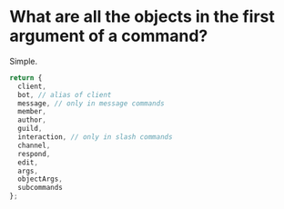 # What are all the objects in the first argument of a command?

Simple.

```js
return {
  client,
  bot, // alias of client
  message, // only in message commands
  member,
  author,
  guild,
  interaction, // only in slash commands
  channel,
  respond,
  edit,
  args,
  objectArgs,
  subcommands
};
```